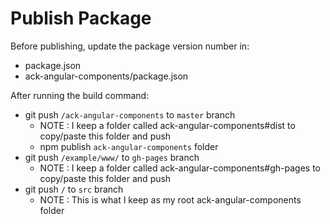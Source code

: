 # Publish Package

Before publishing, update the package version number in:
- package.json
- ack-angular-components/package.json

After running the build command:
- git push `/ack-angular-components` to `master` branch
  - NOTE : I keep a folder called ack-angular-components#dist to copy/paste this folder and push
  - npm publish `ack-angular-components` folder
- git push `/example/www/` to `gh-pages` branch
  - NOTE : I keep a folder called ack-angular-components#gh-pages to copy/paste this folder and push
- git push `/` to `src` branch
  - NOTE : This is what I keep as my root ack-angular-components folder
